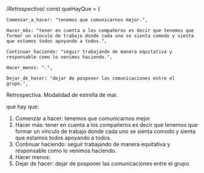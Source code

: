 /*Retrospectiva*/
const queHayQue = {

    Comenzar_a_hacer: "tenemos que comunicarnos mejor.",

    Hacer_más: "tener en cuenta a los compañeros es decir que tenemos que formar un vinculo de trabajo donde cada uno se sienta comodo y sienta que estamos todos apoyando a todos.",

    Continuar haciendo: "seguir trabajando de manera equitativa y responsable como lo venimos haciendo.",

    Hacer_menos: ".",

    Dejar_de_hacer: "dejar de posponer las comunicaciones entre el grupo.",

Retrospectiva.
Modalidad de estrella de mar.

que hay que:
1. Comenzar a hacer: tenemos que comunicarnos mejor 
2. Hacer más: tener en cuenta a los compañeros es decir que tenemos que formar un vinculo de trabajo donde cada uno se sienta comodo y sienta que estamos todos apoyando a todos.
3. Continuar haciendo: seguir trabajando de manera equitativa y responsable como lo venimos haciendo.
4. Hacer menos: 
5. Dejar de hacer: dejar de posponer las comunicaciones entre el grupo.
